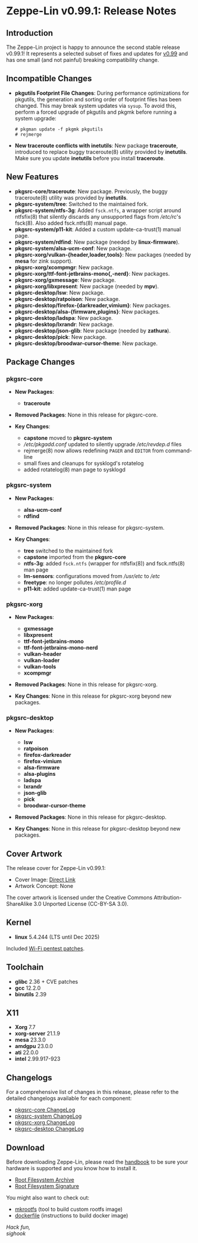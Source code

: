 Zeppe-Lin v0.99.1: Release Notes
================================

## Introduction

The Zeppe-Lin project is happy to announce the second stable release
v0.99.1!
It represents a selected subset of fixes and updates for
[v0.99](relnotes-v0.99.html) and has one small (and not painful)
breaking compatibility change.

## Incompatible Changes

- **pkgutils Footprint File Changes**:
  During performance optimizations for pkgutils, the generation and
  sorting order of footprint files has been changed.  This may break
  system updates via `sysup`.  To avoid this, perform a forced upgrade
  of pkgutils and pkgmk before running a system upgrade:

      # pkgman update -f pkgmk pkgutils
      # rejmerge

- **New traceroute conflicts with inetutils**:
  New package **traceroute**, introduced to replace buggy
  traceroute(8) utility provided by **inetutils**.  Make sure you
  update **inetutils** before you install **traceroute**.

## New Features

- **pkgsrc-core/traceroute**: New package.  Previously, the buggy
  traceroute(8) utility was provided by **inetutils**.
- **pkgsrc-system/tree**: Switched to the maintained fork.
- **pkgsrc-system/ntfs-3g**: Added `fsck.ntfs`, a wrapper script
  around ntfsfix(8) that silently discards any unsupported flags from
  */etc/rc*'s fsck(8).  Also added fsck.ntfs(8) manual page.
- **pkgsrc-system/p11-kit**: Added a custom update-ca-trust(1) manual
  page.
- **pkgsrc-system/rdfind**: New package (needed by
  **linux-firmware**).
- **pkgsrc-system/alsa-ucm-conf**: New package.
- **pkgsrc-xorg/vulkan-{header,loader,tools}**: New packages (needed
  by **mesa** for zink support).
- **pkgsrc-xorg/xcompmgr**: New package.
- **pkgsrc-xorg/ttf-font-jetbrains-mono{,-nerd}**: New packages.
- **pkgsrc-xorg/gxmessage**: New package.
- **pkgsrc-xorg/libxpresent**: New package (needed by **mpv**).
- **pkgsrc-desktop/lsw**: New package.
- **pkgsrc-desktop/ratpoison**: New package.
- **pkgsrc-desktop/firefox-{darkreader,vimium}**: New packages.
- **pkgsrc-desktop/alsa-{firmware,plugins}**: New packages.
- **pkgsrc-desktop/ladspa**: New package.
- **pkgsrc-desktop/lxrandr**: New package.
- **pkgsrc-desktop/json-glib**: New package (needed by **zathura**).
- **pkgsrc-desktop/pick**: New package.
- **pkgsrc-desktop/broodwar-cursor-theme**: New package.

## Package Changes

### pkgsrc-core

- **New Packages**:
  - **traceroute**

- **Removed Packages**:
  None in this release for pkgsrc-core.

- **Key Changes**:
  - **capstone** moved to **pkgsrc-system**
  - */etc/pkgadd.conf* updated to silently upgrade */etc/revdep.d*
    files
  - rejmerge(8) now allows redefining `PAGER` and `EDITOR` from
    command-line
  - small fixes and cleanups for sysklogd's rotatelog
  - added rotatelog(8) man page to sysklogd

### pkgsrc-system

- **New Packages**:
  - **alsa-ucm-conf**
  - **rdfind**

- **Removed Packages**:
  None in this release for pkgsrc-system.

- **Key Changes**:
  - **tree** switched to the maintained fork
  - **capstone** imported from the **pkgsrc-core**
  - **ntfs-3g**: added `fsck.ntfs` (wrapper for ntfsfix(8)) and
    fsck.ntfs(8) man page
  - **lm-sensors**: configurations moved from */usr/etc* to */etc*
  - **freetype**: no longer pollutes */etc/profile.d*
  - **p11-kit**: added update-ca-trust(1) man page

### pkgsrc-xorg

- **New Packages**:
  - **gxmessage**
  - **libxpresent**
  - **ttf-font-jetbrains-mono**
  - **ttf-font-jetbrains-mono-nerd**
  - **vulkan-header**
  - **vulkan-loader**
  - **vulkan-tools**
  - **xcompmgr**

- **Removed Packages**:
  None in this release for pkgsrc-xorg.

- **Key Changes**:
  None in this release for pkgsrc-xorg beyond new packages.

### pkgsrc-desktop

- **New Packages**:
  - **lsw**
  - **ratpoison**
  - **firefox-darkreader**
  - **firefox-vimium**
  - **alsa-firmware**
  - **alsa-plugins**
  - **ladspa**
  - **lxrandr**
  - **json-glib**
  - **pick**
  - **broodwar-cursor-theme**

- **Removed Packages**:
  None in this release for pkgsrc-desktop.

- **Key Changes**:
  None in this release for pkgsrc-desktop beyond new packages.

## Cover Artwork

The release cover for Zeppe-Lin v0.99.1:

- Cover Image: [Direct Link](https://github.com/zeppe-lin/artwork/blob/master/release-v0.99.1.png?raw=true)
- Artwork Concept: None

The cover artwork is licensed under the Creative Commons
Attribution-ShareAlike 3.0 Unported License (CC-BY-SA 3.0).

## Kernel

- **linux** 5.4.244 (LTS until Dec 2025)

Included [Wi-Fi pentest patches](https://github.com/sighook/lwpp).

## Toolchain

- **glibc** 2.36 + CVE patches
- **gcc** 12.2.0
- **binutils** 2.39

## X11

- **Xorg** 7.7
- **xorg-server** 21.1.9
- **mesa** 23.3.0
- **amdgpu** 23.0.0
- **ati** 22.0.0
- **intel** 2.99.917-923

## Changelogs

For a comprehensive list of changes in this release, please refer to
the detailed changelogs available for each component:

- [pkgsrc-core ChangeLog](https://github.com/zeppe-lin/pkgsrc-core/releases/tag/v0.99.1)
- [pkgsrc-system ChangeLog](https://github.com/zeppe-lin/pkgsrc-system/releases/tag/v0.99.1)
- [pkgsrc-xorg ChangeLog](https://github.com/zeppe-lin/pkgsrc-xorg/releases/tag/v0.99.1)
- [pkgsrc-desktop ChangeLog](https://github.com/zeppe-lin/pkgsrc-desktop/releases/tag/v0.99.1)

## Download

Before downloading Zeppe-Lin, please read the
[handbook](https://zeppe-lin.github.io/handbook.html) to be sure
your hardware is supported and you know how to install it.

- [Root Filesystem Archive](https://github.com/zeppe-lin/pkgsrc-core/releases/download/v0.99.1/rootfs-v0.99.1-x86_64.tar.xz)
- [Root Filesystem Signature](https://github.com/zeppe-lin/pkgsrc-core/releases/download/v0.99.1/rootfs-v0.99.1-x86_64.tar.xz.sig)

You might also want to check out:

- [mkrootfs](https://github.com/zeppe-lin/mkrootfs>)
  (tool to build custom rootfs image)
- [dockerfile](https://github.com/zeppe-lin/dockerfile)
  (instructions to build docker image)


*Hack fun,  
sighook*
